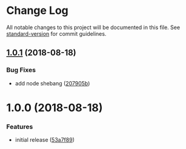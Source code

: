 # Change Log

All notable changes to this project will be documented in this file. See [standard-version](https://github.com/conventional-changelog/standard-version) for commit guidelines.

<a name="1.0.1"></a>
## [1.0.1](https://github.com/lightpohl/node-md-meta-cataloger/compare/v1.0.0...v1.0.1) (2018-08-18)


### Bug Fixes

* add node shebang ([207905b](https://github.com/lightpohl/node-md-meta-cataloger/commit/207905b))



<a name="1.0.0"></a>
# 1.0.0 (2018-08-18)


### Features

* initial release ([53a7f89](https://github.com/lightpohl/node-md-meta-cataloger/commit/53a7f89))
